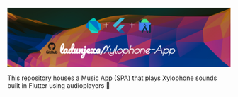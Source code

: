 ![Banner](readme_assets/readme_banner.png)

This repository houses a Music App (SPA) that plays Xylophone sounds built in Flutter using audioplayers 🎼